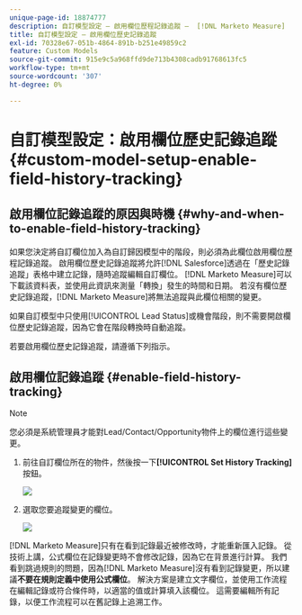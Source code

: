 ```yaml
---
unique-page-id: 18874777
description: 自訂模型設定 — 啟用欄位歷程記錄追蹤 —  [!DNL Marketo Measure]
title: 自訂模型設定 — 啟用欄位歷史記錄追蹤
exl-id: 70328e67-051b-4864-891b-b251e49859c2
feature: Custom Models
source-git-commit: 915e9c5a968ffd9de713b4308cadb91768613fc5
workflow-type: tm+mt
source-wordcount: '307'
ht-degree: 0%

---
```


# 自訂模型設定：啟用欄位歷史記錄追蹤 {#custom-model-setup-enable-field-history-tracking}

## 啟用欄位記錄追蹤的原因與時機 {#why-and-when-to-enable-field-history-tracking}

如果您決定將自訂欄位加入為自訂歸因模型中的階段，則必須為此欄位啟用欄位歷程記錄追蹤&#x200B;**&#x200B;**。 啟用欄位歷史記錄追蹤將允許[!DNL Salesforce]透過在「歷史記錄追蹤」表格中建立記錄，隨時追蹤編輯自訂欄位。 [!DNL Marketo Measure]可以下載該資料表，並使用此資訊來測量「轉換」發生的時間和日期。 若沒有欄位歷史記錄追蹤，[!DNL Marketo Measure]將無法追蹤與此欄位相關的變更。

如果自訂模型中只使用[!UICONTROL Lead Status]或機會階段，則不需要開啟欄位歷史記錄追蹤，因為它會在階段轉換時自動追蹤。

若要啟用欄位歷史記錄追蹤，請遵循下列指示。

## 啟用欄位記錄追蹤 {#enable-field-history-tracking}

>[!NOTE]
>
>您必須是系統管理員才能對Lead/Contact/Opportunity物件上的欄位進行這些變更。

1. 前往自訂欄位所在的物件，然後按一下&#x200B;**[!UICONTROL Set History Tracking]**&#x200B;按鈕。

   ![](assets/1.png)

1. 選取您要追蹤變更的欄位。

   ![](assets/2.png)

[!DNL Marketo Measure]只有在看到記錄最近被修改時，才能重新匯入記錄。 從技術上講，公式欄位在記錄變更時不會修改記錄，因為它在背景進行計算。 我們看到跳過規則的問題，因為[!DNL Marketo Measure]沒有看到記錄變更，所以建議&#x200B;**不要在規則定義中使用公式欄位**。 解決方案是建立文字欄位，並使用工作流程在編輯記錄或符合條件時，以適當的值或計算填入該欄位。 這需要編輯所有記錄，以便工作流程可以在舊記錄上追溯工作。
